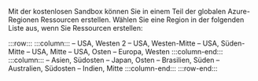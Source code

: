 Mit der kostenlosen Sandbox können Sie in einem Teil der globalen Azure-Regionen Ressourcen erstellen. Wählen Sie eine Region in der folgenden Liste aus, wenn Sie Ressourcen erstellen:

:::row:::
    :::column:::
        – USA, Westen 2 – USA, Westen-Mitte – USA, Süden-Mitte – USA, Mitte – USA, Osten – Europa, Westen :::column-end:::
    :::column:::
        – Asien, Südosten – Japan, Osten – Brasilien, Süden – Australien, Südosten – Indien, Mitte :::column-end:::
:::row-end:::